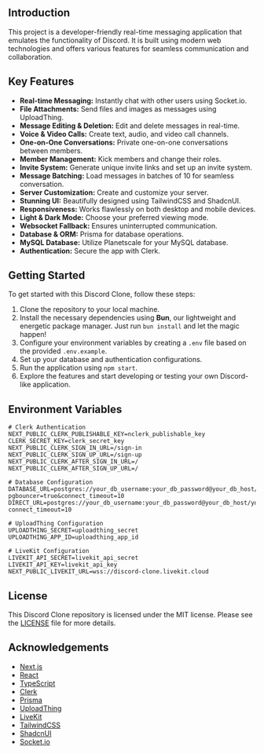 ## Introduction

This project is a developer-friendly real-time messaging application that emulates the functionality of Discord. It is built using modern web technologies and offers various features for seamless communication and collaboration.

## Key Features

- **Real-time Messaging:** Instantly chat with other users using Socket.io.
- **File Attachments:** Send files and images as messages using UploadThing.
- **Message Editing & Deletion:** Edit and delete messages in real-time.
- **Voice & Video Calls:** Create text, audio, and video call channels.
- **One-on-One Conversations:** Private one-on-one conversations between members.
- **Member Management:** Kick members and change their roles.
- **Invite System:** Generate unique invite links and set up an invite system.
- **Message Batching:** Load messages in batches of 10 for seamless conversation.
- **Server Customization:** Create and customize your server.
- **Stunning UI:** Beautifully designed using TailwindCSS and ShadcnUI.
- **Responsiveness:** Works flawlessly on both desktop and mobile devices.
- **Light & Dark Mode:** Choose your preferred viewing mode.
- **Websocket Fallback:** Ensures uninterrupted communication.
- **Database & ORM:** Prisma for database operations.
- **MySQL Database:** Utilize Planetscale for your MySQL database.
- **Authentication:** Secure the app with Clerk.

## Getting Started

To get started with this Discord Clone, follow these steps:

1. Clone the repository to your local machine.
2. Install the necessary dependencies using **Bun**, our lightweight and energetic package manager. Just run `bun install` and let the magic happen!
3. Configure your environment variables by creating a `.env` file based on the provided `.env.example`.
4. Set up your database and authentication configurations.
5. Run the application using `npm start`.
6. Explore the features and start developing or testing your own Discord-like application.

## Environment Variables

```env
# Clerk Authentication
NEXT_PUBLIC_CLERK_PUBLISHABLE_KEY=nclerk_publishable_key
CLERK_SECRET_KEY=clerk_secret_key
NEXT_PUBLIC_CLERK_SIGN_IN_URL=/sign-in
NEXT_PUBLIC_CLERK_SIGN_UP_URL=/sign-up
NEXT_PUBLIC_CLERK_AFTER_SIGN_IN_URL=/
NEXT_PUBLIC_CLERK_AFTER_SIGN_UP_URL=/

# Database Configuration
DATABASE_URL=postgres://your_db_username:your_db_password@your_db_host/your_db_name?pgbouncer=true&connect_timeout=10
DIRECT_URL=postgres://your_db_username:your_db_password@your_db_host/your_db_name?connect_timeout=10

# UploadThing Configuration
UPLOADTHING_SECRET=uploadthing_secret
UPLOADTHING_APP_ID=uploadthing_app_id

# LiveKit Configuration
LIVEKIT_API_SECRET=livekit_api_secret
LIVEKIT_API_KEY=livekit_api_key
NEXT_PUBLIC_LIVEKIT_URL=wss://discord-clone.livekit.cloud
```


## License

This Discord Clone repository is licensed under the MIT license. Please see the [LICENSE](LICENSE) file for more details.

## Acknowledgements

- [Next.js](https://nextjs.org/)
- [React](https://reactjs.org/)
- [TypeScript](https://www.typescriptlang.org/)
- [Clerk](https://clerk.dev/)
- [Prisma](https://www.prisma.io/)
- [UploadThing](https://uploadthingy.com/)
- [LiveKit](https://livekit.io/)
- [TailwindCSS](https://tailwindcss.com/)
- [ShadcnUI](https://shadcnui.com/)
- [Socket.io](https://socket.io/)
